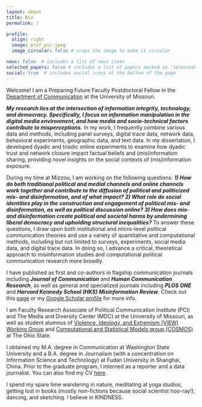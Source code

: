 ```yaml
---
layout: about
title: Bio
permalink: /

profile:
  align: right
  image: prof_pic.jpeg
  image_circular: false # crops the image to make it circular

news: false  # includes a list of news items
selected_papers: false # includes a list of papers marked as "selected={true}"
social: true  # includes social icons at the bottom of the page
---
```



Welcome! I am a Preparing Future Faculty Postdoctoral Fellow in the [Department of Communication](https://communication.missouri.edu/ "Department of Communication") at the University of Missouri. 

***My research lies at the intersection of information integrity, technology, and democracy. Specifically, I focus on information manipulation in the digital media environment, and how media and socio-technical factors contribute to misperceptions.*** In my work, I frequently combine various data and methods, including panel surveys, digital trace data, network data, behavioral experiments, geographic data, and text data. In my dissertation, I developed dyadic and triadic online experiments to examine how dyadic trust and network closure impact factual beliefs and (mis)information sharing, providing novel insights on the social contexts of (mis)information exposure.

During my time at Mizzou, I am working on the following questions: ***1) How do both traditional political and medial channels and online channels work together and contribute to the diffusion of political and politicized mis- and disinformation, and of what impact? 2) What role do social identities play in the construction and engagement of political mis- and disinformation, as well as political discussion online? 3) How does mis- and disinformation create political and societal harms by undermining liberal democracy and upholding structural inequalities?*** To answer these questions, I draw upon both institutional and micro-level political communication theories and use a variety of quantitative and computational methods, including but not limited to surveys, experiments, social media data, and digital trace data. In doing so, I advance a critical, theoretical approach to misinformation studies and computational political communication research more broadly.

I have published as first and co-authors in flagship communication journals including ***Journal of Communication*** and ***Human Communication Research***, as well as general and specialized journals including ***PLOS ONE*** and ***Harvard Kennedy School (HKS) Misinformation Review***. Check out this [page](https://qinlicomm.github.io/research/ "page") or my [Google Scholar profile](https://scholar.google.com/citations?user=lnD4HU4AAAAJ&hl=en "Google Scholar profile") for more info.

I am Faculty Research Associate of Political Communication Institute (PCI) and The Media and Diversity Center (MDC) at the University of Missouri, as well as student alumnus of [Violence, Ideology, and Extremism (VIEW) Working Group](https://mershoncenter.osu.edu/VIEW "Violence, Ideology, and Extremism (VIEW) Working Group") and [Computational and Statistical Models group (COSMOS)](https://osu-cosmos.group/ "Computational and Statistical Models group (COSMOS)") at The Ohio State.

I obtained my M.A. degree in Communication at Washington State University and a B.A. degree in Journalism (with a concentration on Information Science and Technology) at Fudan University in Shanghai, China. Prior to the graduate program, I interned as a reporter and a data journalist. You can also find my CV [here](https://qinlicomm.github.io/assets/pdf/Qin_Li_Public_CV.pdf "here").

I spend my spare time wandering in nature, meditating at yoga studios, getting lost in books (mostly non-fictions because social scientist hoo-ray!), dancing, and sketching. I believe in KINDNESS.